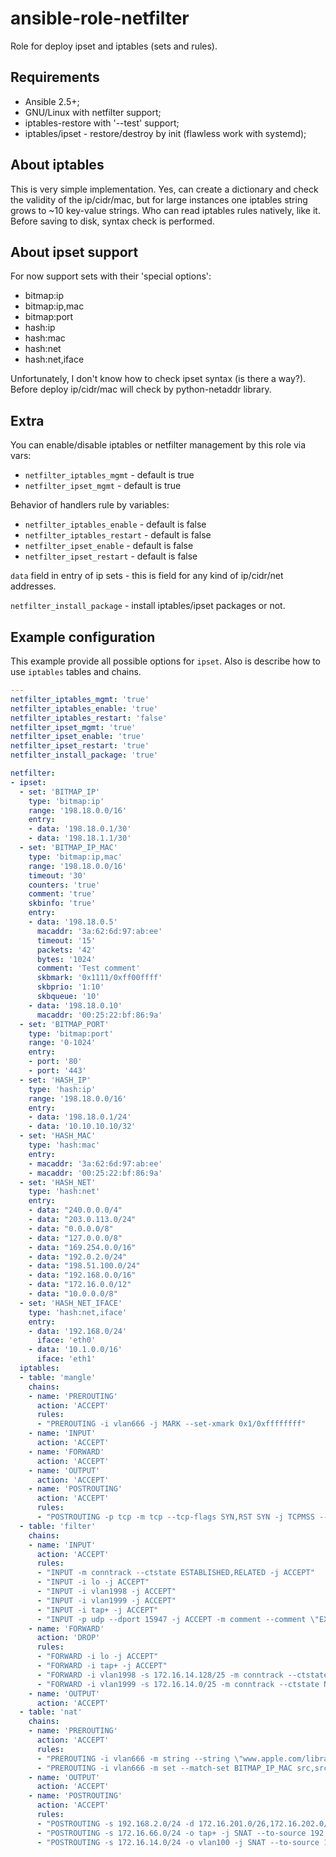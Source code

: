# ansible-role-netfilter

Role for deploy ipset and iptables (sets and rules).

## Requirements

* Ansible 2.5+;
* GNU/Linux with netfilter support;
* iptables-restore with '--test' support;
* iptables/ipset - restore/destroy by init (flawless work with systemd);

## About iptables

This is very simple implementation. Yes, can create a dictionary and check the
validity of the ip/cidr/mac, but for large instances one iptables string grows
to ~10 key-value strings. Who can read iptables rules natively, like it. Before
saving to disk, syntax check is performed.

## About ipset support

For now support sets with their 'special options':

* bitmap:ip
* bitmap:ip,mac
* bitmap:port
* hash:ip
* hash:mac
* hash:net
* hash:net,iface

Unfortunately, I don't know how to check ipset syntax (is there a way?). Before
deploy ip/cidr/mac will check by python-netaddr library.

## Extra

You can enable/disable iptables or netfilter management by this role via vars:

* `netfilter_iptables_mgmt` - default is true
* `netfilter_ipset_mgmt` - default is true

Behavior of handlers rule by variables:

* `netfilter_iptables_enable` - default is false
* `netfilter_iptables_restart` - default is false
* `netfilter_ipset_enable` - default is false
* `netfilter_ipset_restart` - default is false

`data` field in entry of ip sets - this is field for any kind of ip/cidr/net
addresses.

`netfilter_install_package` - install iptables/ipset packages or not.

## Example configuration

This example provide all possible options for `ipset`. Also is describe how to
use `iptables` tables and chains.

```yaml
---
netfilter_iptables_mgmt: 'true'
netfilter_iptables_enable: 'true'
netfilter_iptables_restart: 'false'
netfilter_ipset_mgmt: 'true'
netfilter_ipset_enable: 'true'
netfilter_ipset_restart: 'true'
netfilter_install_package: 'true'

netfilter:
- ipset:
  - set: 'BITMAP_IP'
    type: 'bitmap:ip'
    range: '198.18.0.0/16'
    entry:
    - data: '198.18.0.1/30'
    - data: '198.18.1.1/30'
  - set: 'BITMAP_IP_MAC'
    type: 'bitmap:ip,mac'
    range: '198.18.0.0/16'
    timeout: '30'
    counters: 'true'
    comment: 'true'
    skbinfo: 'true'
    entry:
    - data: '198.18.0.5'
      macaddr: '3a:62:6d:97:ab:ee'
      timeout: '15'
      packets: '42'
      bytes: '1024'
      comment: 'Test comment'
      skbmark: '0x1111/0xff00ffff'
      skbprio: '1:10'
      skbqueue: '10'
    - data: '198.18.0.10'
      macaddr: '00:25:22:bf:86:9a'
  - set: 'BITMAP_PORT'
    type: 'bitmap:port'
    range: '0-1024'
    entry:
    - port: '80'
    - port: '443'
  - set: 'HASH_IP'
    type: 'hash:ip'
    range: '198.18.0.0/16'
    entry:
    - data: '198.18.0.1/24'
    - data: '10.10.10.10/32'
  - set: 'HASH_MAC'
    type: 'hash:mac'
    entry:
    - macaddr: '3a:62:6d:97:ab:ee'
    - macaddr: '00:25:22:bf:86:9a'
  - set: 'HASH_NET'
    type: 'hash:net'
    entry:
    - data: "240.0.0.0/4"
    - data: "203.0.113.0/24"
    - data: "0.0.0.0/8"
    - data: "127.0.0.0/8"
    - data: "169.254.0.0/16"
    - data: "192.0.2.0/24"
    - data: "198.51.100.0/24"
    - data: "192.168.0.0/16"
    - data: "172.16.0.0/12"
    - data: "10.0.0.0/8"
  - set: 'HASH_NET_IFACE'
    type: 'hash:net,iface'
    entry:
    - data: '192.168.0/24'
      iface: 'eth0'
    - data: '10.1.0.0/16'
      iface: 'eth1'
  iptables:
  - table: 'mangle'
    chains:
    - name: 'PREROUTING'
      action: 'ACCEPT'
      rules:
      - "PREROUTING -i vlan666 -j MARK --set-xmark 0x1/0xffffffff"
    - name: 'INPUT'
      action: 'ACCEPT'
    - name: 'FORWARD'
      action: 'ACCEPT'
    - name: 'OUTPUT'
      action: 'ACCEPT'
    - name: 'POSTROUTING'
      action: 'ACCEPT'
      rules:
      - "POSTROUTING -p tcp -m tcp --tcp-flags SYN,RST SYN -j TCPMSS --clamp-mss-to-pmtu"
  - table: 'filter'
    chains:
    - name: 'INPUT'
      action: 'ACCEPT'
      rules:
      - "INPUT -m conntrack --ctstate ESTABLISHED,RELATED -j ACCEPT"
      - "INPUT -i lo -j ACCEPT"
      - "INPUT -i vlan1998 -j ACCEPT"
      - "INPUT -i vlan1999 -j ACCEPT"
      - "INPUT -i tap+ -j ACCEPT"
      - "INPUT -p udp --dport 15947 -j ACCEPT -m comment --comment \"EXAMPLE COMMENT\""
    - name: 'FORWARD'
      action: 'DROP'
      rules:
      - "FORWARD -i lo -j ACCEPT"
      - "FORWARD -i tap+ -j ACCEPT"
      - "FORWARD -i vlan1998 -s 172.16.14.128/25 -m conntrack --ctstate NEW -j ACCEPT"
      - "FORWARD -i vlan1999 -s 172.16.14.0/25 -m conntrack --ctstate NEW -j ACCEPT"
    - name: 'OUTPUT'
      action: 'ACCEPT'
  - table: 'nat'
    chains:
    - name: 'PREROUTING'
      action: 'ACCEPT'
      rules:
      - "PREROUTING -i vlan666 -m string --string \"www.apple.com/library/test/success.html\" --algo kmp --to 65535 -j ACCEPT"
      - "PREROUTING -i vlan666 -m set --match-set BITMAP_IP_MAC src,src -j ACCEPT"
    - name: 'OUTPUT'
      action: 'ACCEPT'
    - name: 'POSTROUTING'
      action: 'ACCEPT'
      rules:
      - "POSTROUTING -s 192.168.2.0/24 -d 172.16.201.0/26,172.16.202.0/26 -j SNAT --to-source 10.9.0.6"
      - "POSTROUTING -s 172.16.66.0/24 -o tap+ -j SNAT --to-source 192.168.2.1"
      - "POSTROUTING -s 172.16.14.0/24 -o vlan100 -j SNAT --to-source 192.168.2.1"
```
